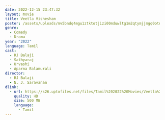 ```yaml
---
date: 2022-12-15 23:47:32
layout: movie
title: Veetla Vishesham
poster: /assets/uploads/mv5bndq4mgu1ztktotjizi00mduwltg1m2qtymjjmgq0otu5nzmxxkeyxkfqcgdeqxvymta3mdk2ndg2._v1_.jpg
genre:
  - Comedy
  - Drama
year: "2022"
language: Tamil
cast:
  - RJ Balaji
  - Sathyaraj
  - Urvashi
  - Aparna Balamurali
director:
  - RJ Balaji
  - N. J. Saravanan
dlink:
  - url: https://s26.uptofiles.net/files/Tamil%202022%20Movies/Veetla%20Vishesham%20(2022)/Veetla%20Vishesham%20(Original)/Veetla%20Vishesham%20(640x360)/Veetla%20Vishesham%202022%20HD.mp4
    quality: HD
    size: 500 MB
    language:
      - Tamil
---
```

